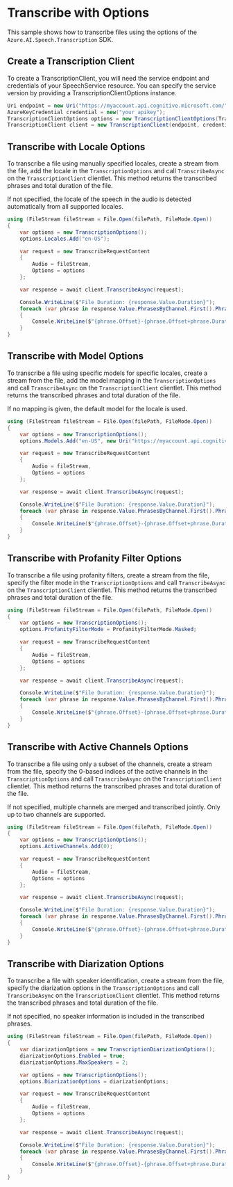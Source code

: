 # Transcribe with Options

This sample shows how to transcribe files using the options of the `Azure.AI.Speech.Transcription` SDK.

## Create a Transcription Client

To create a TranscriptionClient, you will need the service endpoint and credentials of your SpeechService resource. You can specify the service version by providing a TranscriptionClientOptions instance.

```C# Snippet:CreateTranscriptionClientForSpecificApiVersion
Uri endpoint = new Uri("https://myaccount.api.cognitive.microsoft.com/");
AzureKeyCredential credential = new("your apikey");
TranscriptionClientOptions options = new TranscriptionClientOptions(TranscriptionClientOptions.ServiceVersion.V2025_10_15);
TranscriptionClient client = new TranscriptionClient(endpoint, credential, options);
```

## Transcribe with Locale Options

To transcribe a file using manually specified locales, create a stream from the file, add the locale in the `TranscriptionOptions` and call `TranscribeAsync` on the `TranscriptionClient` clientlet. This method returns the transcribed phrases and total duration of the file.

If not specified, the locale of the speech in the audio is detected automatically from all supported locales.

```C# Snippet:TranscribeWithLocales
using (FileStream fileStream = File.Open(filePath, FileMode.Open))
{
    var options = new TranscriptionOptions();
    options.Locales.Add("en-US");

    var request = new TranscribeRequestContent
    {
        Audio = fileStream,
        Options = options
    };

    var response = await client.TranscribeAsync(request);

    Console.WriteLine($"File Duration: {response.Value.Duration}");
    foreach (var phrase in response.Value.PhrasesByChannel.First().Phrases)
    {
        Console.WriteLine($"{phrase.Offset}-{phrase.Offset+phrase.Duration}: {phrase.Text}");
    }
}
```

## Transcribe with Model Options

To transcribe a file using specific models for specific locales, create a stream from the file, add the model mapping in the `TranscriptionOptions` and call `TranscribeAsync` on the `TranscriptionClient` clientlet. This method returns the transcribed phrases and total duration of the file.

If no mapping is given, the default model for the locale is used.

```C# Snippet:TranscribeWithModels
using (FileStream fileStream = File.Open(filePath, FileMode.Open))
{
    var options = new TranscriptionOptions();
    options.Models.Add("en-US", new Uri("https://myaccount.api.cognitive.microsoft.com/speechtotext/models/your-model-uuid"));

    var request = new TranscribeRequestContent
    {
        Audio = fileStream,
        Options = options
    };

    var response = await client.TranscribeAsync(request);

    Console.WriteLine($"File Duration: {response.Value.Duration}");
    foreach (var phrase in response.Value.PhrasesByChannel.First().Phrases)
    {
        Console.WriteLine($"{phrase.Offset}-{phrase.Offset+phrase.Duration}: {phrase.Text}");
    }
}
```

## Transcribe with Profanity Filter Options

To transcribe a file using profanity filters, create a stream from the file, specify the filter mode in the `TranscriptionOptions` and call `TranscribeAsync` on the `TranscriptionClient` clientlet. This method returns the transcribed phrases and total duration of the file.

```C# Snippet:TranscribeWithProfinityFilter
using (FileStream fileStream = File.Open(filePath, FileMode.Open))
{
    var options = new TranscriptionOptions();
    options.ProfanityFilterMode = ProfanityFilterMode.Masked;

    var request = new TranscribeRequestContent
    {
        Audio = fileStream,
        Options = options
    };

    var response = await client.TranscribeAsync(request);

    Console.WriteLine($"File Duration: {response.Value.Duration}");
    foreach (var phrase in response.Value.PhrasesByChannel.First().Phrases)
    {
        Console.WriteLine($"{phrase.Offset}-{phrase.Offset+phrase.Duration}: {phrase.Text}");
    }
}
```

## Transcribe with Active Channels Options

To transcribe a file using only a subset of the channels, create a stream from the file, specify the 0-based indices of the active channels in the `TranscriptionOptions` and call `TranscribeAsync` on the `TranscriptionClient` clientlet. This method returns the transcribed phrases and total duration of the file.

If not specified, multiple channels are merged and transcribed jointly. Only up to two channels are supported.

```C# Snippet:TranscribeWithActiveChannels
using (FileStream fileStream = File.Open(filePath, FileMode.Open))
{
    var options = new TranscriptionOptions();
    options.ActiveChannels.Add(0);

    var request = new TranscribeRequestContent
    {
        Audio = fileStream,
        Options = options
    };

    var response = await client.TranscribeAsync(request);

    Console.WriteLine($"File Duration: {response.Value.Duration}");
    foreach (var phrase in response.Value.PhrasesByChannel.First().Phrases)
    {
        Console.WriteLine($"{phrase.Offset}-{phrase.Offset+phrase.Duration}: {phrase.Text}");
    }
}
```

## Transcribe with Diarization Options

To transcribe a file with speaker identification, create a stream from the file, specify the diarization options in the `TranscriptionOptions` and call `TranscribeAsync` on the `TranscriptionClient` clientlet. This method returns the transcribed phrases and total duration of the file.

If not specified, no speaker information is included in the transcribed phrases.

```C# Snippet:TranscribeWithDiarization
using (FileStream fileStream = File.Open(filePath, FileMode.Open))
{
    var diarizationOptions = new TranscriptionDiarizationOptions();
    diarizationOptions.Enabled = true;
    diarizationOptions.MaxSpeakers = 2;

    var options = new TranscriptionOptions();
    options.DiarizationOptions = diarizationOptions;

    var request = new TranscribeRequestContent
    {
        Audio = fileStream,
        Options = options
    };

    var response = await client.TranscribeAsync(request);

    Console.WriteLine($"File Duration: {response.Value.Duration}");
    foreach (var phrase in response.Value.PhrasesByChannel.First().Phrases)
    {
        Console.WriteLine($"{phrase.Offset}-{phrase.Offset+phrase.Duration} [{phrase.Speaker}]: {phrase.Text}");
    }
}
```